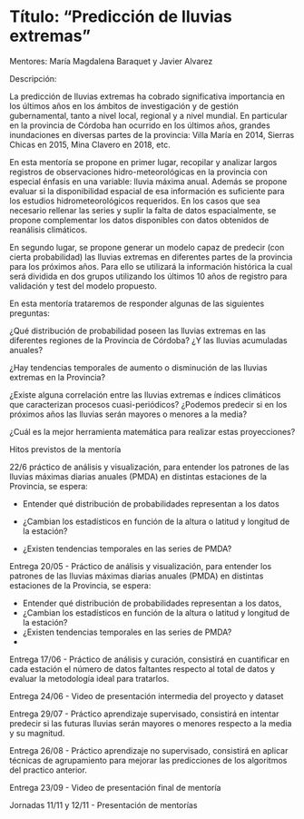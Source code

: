 # Título: “Predicción de lluvias extremas”



Mentores: María Magdalena Baraquet y Javier Alvarez



Descripción:

La predicción de lluvias extremas ha cobrado significativa importancia en los últimos años en los ámbitos de investigación y de gestión gubernamental, tanto a nivel local, regional y a nivel mundial. En particular en la provincia de Córdoba han ocurrido en los últimos años, grandes inundaciones en diversas partes de la provincia: Villa María en 2014, Sierras Chicas en 2015, Mina Clavero en 2018, etc.

En esta mentoría se propone en primer lugar, recopilar y analizar largos registros de observaciones hidro-meteorológicas en la provincia con especial énfasis en una variable: lluvia máxima anual. Además se propone evaluar si la disponibilidad espacial de esa información es suficiente para los estudios hidrometeorológicos requeridos. En los casos que sea necesario rellenar las series y suplir la falta de datos espacialmente, se propone complementar los datos disponibles con datos obtenidos de reanálisis climáticos.

En segundo lugar, se propone generar un modelo capaz de predecir (con cierta probabilidad) las lluvias extremas en diferentes partes de la provincia para los próximos años. Para ello se utilizará la información histórica la cual será dividida en dos grupos utilizando los últimos 10 años de registro para validación y test del modelo propuesto. 



En esta mentoría trataremos de responder algunas de las siguientes preguntas:

¿Qué distribución de probabilidad poseen las lluvias extremas en las diferentes regiones de la Provincia de Córdoba? ¿Y las lluvias acumuladas anuales?

¿Hay tendencias temporales de aumento o disminución de las lluvias extremas en la Provincia?

¿Existe alguna correlación entre las lluvias extremas e índices climáticos que caracterizan procesos cuasi-periódicos?
¿Podemos predecir si en los próximos años las lluvias serán mayores o menores a la media?

¿Cuál es la mejor herramienta matemática para realizar estas proyecciones?



Hitos previstos de la mentoría

22/6 práctico de análisis y visualización, para entender los patrones de las lluvias máximas diarias anuales (PMDA) en distintas estaciones de la Provincia, se espera:

-	Entender qué distribución de probabilidades representan a los datos

-	¿Cambian los estadísticos en función de la altura o latitud y longitud de la estación?

-	¿Existen tendencias temporales en las series de PMDA?


Entrega 20/05 - Práctico de análisis y visualización, para entender los patrones de las lluvias máximas diarias anuales (PMDA) en distintas estaciones de la Provincia, se espera:
-	Entender qué distribución de probabilidades representan a los datos,
-	¿Cambian los estadísticos en función de la altura o latitud y longitud de la estación?
-	¿Existen tendencias temporales en las series de PMDA?
-	
Entrega 17/06 - Práctico de análisis y curación, consistirá en cuantificar en cada estación el número de datos faltantes respecto al total de datos y evaluar la metodología ideal para tratarlos.

Entrega 24/06 - Video de presentación intermedia del proyecto y dataset

Entrega 29/07 - Práctico aprendizaje supervisado, consistirá en intentar predecir si las futuras lluvias serán mayores o menores respecto a la media y su magnitud.

Entrega 26/08 - Práctico aprendizaje no supervisado, consistirá en aplicar técnicas de agrupamiento para mejorar las predicciones de los algoritmos del practico anterior.

Entrega 23/09 - Video de presentación final de mentoría

Jornadas 11/11 y 12/11 - Presentación de mentorías

